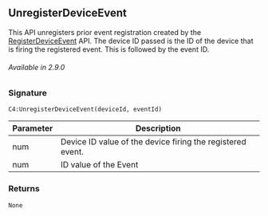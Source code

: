 ## UnregisterDeviceEvent

This API unregisters prior event registration created by the [RegisterDeviceEvent][1] API. The device ID passed is the ID of the device that is firing the registered event. This is followed by the event ID.

###### Available in  2.9.0


### Signature

`C4:UnregisterDeviceEvent(deviceId, eventId)`


| Parameter | Description |
| --- | --- |
| num | Device ID value of the device firing the registered event. |
| num| ID value of the Event |


### Returns

`None`

[1]:	https://snap-one.github.io/docs-driverworks-api/#event-interface-registerdeviceevent